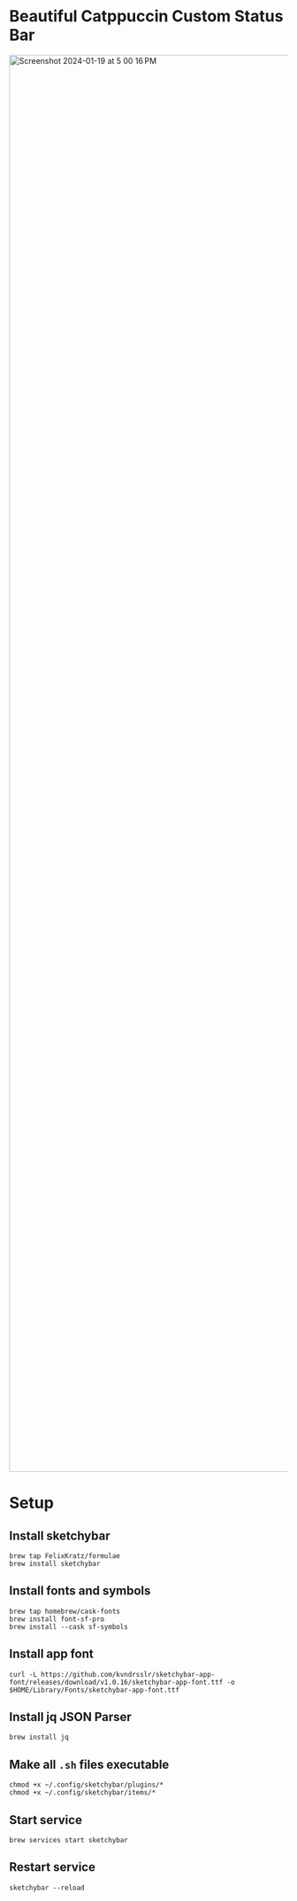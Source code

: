 # Beautiful Catppuccin Custom Status Bar
<img width="2558" alt="Screenshot 2024-01-19 at 5 00 16 PM" src="https://github.com/ctheil/sketchybar/assets/86980706/11643732-ef97-4101-9e24-9db01aff3ece">

# Setup
## Install sketchybar
```
brew tap FelixKratz/formulae
brew install sketchybar
```
## Install fonts and symbols
```
brew tap homebrew/cask-fonts
brew install font-sf-pro
brew install --cask sf-symbols
```

## Install app font
```
curl -L https://github.com/kvndrsslr/sketchybar-app-font/releases/download/v1.0.16/sketchybar-app-font.ttf -o $HOME/Library/Fonts/sketchybar-app-font.ttf
```

## Install jq JSON Parser
```
brew install jq
```

## Make all `.sh` files executable
```
chmod +x ~/.config/sketchybar/plugins/*
chmod +x ~/.config/sketchybar/items/*
```
## Start service
```
brew services start sketchybar
```

## Restart service
```
sketchybar --reload
```
